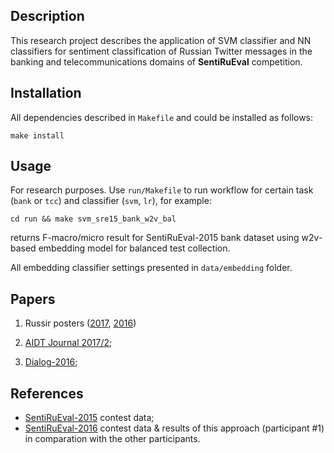 Description
-----------

This research project describes the application of SVM classifier and NN
classifiers for sentiment classification of Russian Twitter messages in the
banking and telecommunications domains of **SentiRuEval** competition.

Installation
------------

All dependencies described in `Makefile` and could be installed as follows:

`make install`

Usage
-----

For research purposes. Use `run/Makefile` to run workflow for
certain task (`bank` or `tcc`) and classifier (`svm`, `lr`), for example:

` cd run && make svm_sre15_bank_w2v_bal `

returns F-macro/micro result for SentiRuEval-2015 bank dataset using
w2v-based embedding model for balanced test collection.

All embedding classifier settings presented in `data/embedding` folder.

Papers
------

1. Russir posters ([2017][Russir-2017 poster], [2016][Russir-2016 poster])

1. [AIDT Journal 2017/2];

2. [Dialog-2016][Dialog-2016 article];

References
----------

* [SentiRuEval-2015] contest data;
* [SentiRuEval-2016] contest data & results of this approach (participant #1) in
comparation with the other participants.


<!-- Links -->
[Russir-2017 poster]: doc/russir_2017_poster.pdf
[AIDT Journal 2017/2]: doc/aidt_2017.pdf

[Russir-2016 poster]: doc/russir_2016_poster.pdf
[SentiRuEval-2016]: https://drive.google.com/drive/u/0/folders/0BxlA8wH3PTUfV1F1UTBwVTJPd3c
[Dialog-2016 article]: http://www.dialog-21.ru/media/3469/rusnachenko.pdf

[SentiRuEval-2015]: http://goo.gl/qHeAVo
